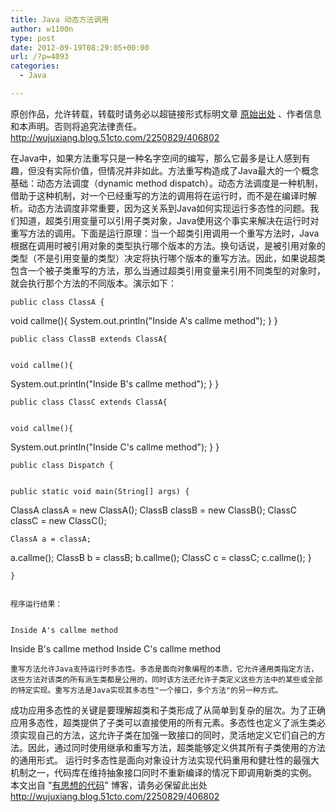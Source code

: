 ```yaml
---
title: Java 动态方法调用
author: w1100n
type: post
date: 2012-09-19T08:29:05+00:00
url: /?p=4093
categories:
  - Java

---
```



  原创作品，允许转载，转载时请务必以超链接形式标明文章 <a href="http://wujuxiang.blog.51cto.com/2250829/406802" target="_blank">原始出处</a> 、作者信息和本声明。否则将追究法律责任。<a href="http://wujuxiang.blog.51cto.com/2250829/406802">http://wujuxiang.blog.51cto.com/2250829/406802</a>


  在Java中，如果方法重写只是一种名字空间的编写，那么它最多是让人感到有趣，但没有实际价值，但情况并非如此。方法重写构造成了Java最大的一个概念基础：动态方法调度（dynamic method dispatch）。动态方法调度是一种机制，借助于这种机制，对一个已经重写的方法的调用将在运行时，而不是在编译时解析。动态方法调度非常重要，因为这关系到Java如何实现运行多态性的问题。我们知道，超类引用变量可以引用子类对象，Java使用这个事实来解决在运行时对重写方法的调用。下面是运行原理：当一个超类引用调用一个重写方法时，Java根据在调用时被引用对象的类型执行哪个版本的方法。换句话说，是被引用对象的类型（不是引用变量的类型）决定将执行哪个版本的重写方法。因此，如果说超类包含一个被子类重写的方法，那么当通过超类引用变量来引用不同类型的对象时，就会执行那个方法的不同版本。演示如下： 
  
    public class ClassA {
 void callme(){
 System.out.println("Inside A's callme method");
 }
 }
  
  
    public class ClassB extends ClassA{
  
  
    void callme(){
 System.out.println("Inside B's callme method");
 }
 }
  
  
    public class ClassC extends ClassA{
  
  
    void callme(){
 System.out.println("Inside C's callme method");
 }
 }
  
  
    public class Dispatch {
  
  
    public static void main(String[] args) {
 ClassA classA = new ClassA();
 ClassB classB = new ClassB();
 ClassC classC = new ClassC();
  
  
    ClassA a = classA;
 a.callme();
 ClassB b = classB;
 b.callme();
 ClassC c = classC;
 c.callme();
 }
  
  
    }
  
  
    程序运行结果：
  
  
    Inside A's callme method
 Inside B's callme method
 Inside C's callme method
  
  
    重写方法允许Java支持运行时多态性。多态是面向对象编程的本质，它允许通用类指定方法，这些方法对该类的所有派生类都是公用的，同时该方法还允许子类定义这些方法中的某些或全部的特定实现。重写方法是Java实现其多态性"一个接口，多个方法"的另一种方式。
 成功应用多态性的关键是要理解超类和子类形成了从简单到复杂的层次。为了正确应用多态性，超类提供了子类可以直接使用的所有元素。多态性也定义了派生类必须实现自己的方法，这允许子类在加强一致接口的同时，灵活地定义它们自己的方法。因此，通过同时使用继承和重写方法，超类能够定义供其所有子类使用的方法的通用形式。
 运行时多态性是面向对象设计方法实现代码重用和健壮性的最强大机制之一，代码库在维持抽象接口同时不重新编译的情况下即调用新类的实例。
 本文出自 "<a href="http://wujuxiang.blog.51cto.com/">有思想的代码</a>" 博客，请务必保留此出处<a href="http://wujuxiang.blog.51cto.com/2250829/406802">http://wujuxiang.blog.51cto.com/2250829/406802</a>
  
